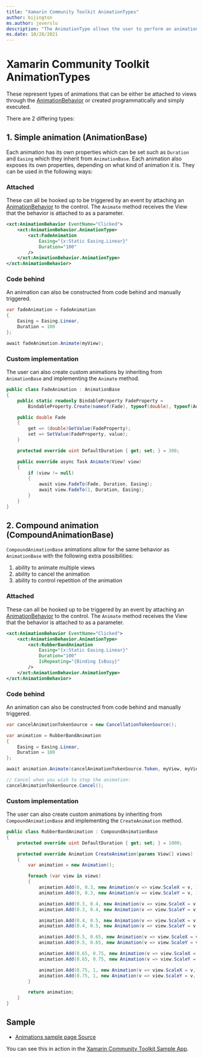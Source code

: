 ```yaml
---
title: "Xamarin Community Toolkit AnimationTypes"
author: bijington
ms.author: joverslu
description: "The AnimationType allows the user to perform an animation."
ms.date: 10/28/2021
---
```


# Xamarin Community Toolkit AnimationTypes

These represent types of animations that can be either be attached to views through the [AnimationBehavior](animationbehavior.md) or created programmatically and simply executed.

There are 2 differing types:

## 1. Simple animation (AnimationBase)

Each animation has its own properties which can be set such as `Duration` and `Easing` which they inherit from `AnimationBase`. Each animation also exposes its own properties, depending on what kind of animation it is. They can be used in the following ways:

### Attached

These can all be hooked up to be triggered by an event by attaching an [AnimationBehavior](animationbehavior.md) to the control. The `Animate` method receives the View that the behavior is attached to as a parameter.

```xml
<xct:AnimationBehavior EventName="Clicked">
    <xct:AnimationBehavior.AnimationType>
        <xct:FadeAnimation
            Easing="{x:Static Easing.Linear}"
            Duration="100"
        />
    </xct:AnimationBehavior.AnimationType>
</xct:AnimationBehavior>
```

### Code behind

An animation can also be constructed from code behind and manually triggered.

```csharp
var fadeAnimation = FadeAnimation
{
    Easing = Easing.Linear,
    Duration = 100
};

await fadeAnimation.Animate(myView);
```

### Custom implementation

The user can also create custom animations by inheriting from `AnimationBase` and implementing the `Animate` method.

```csharp
public class FadeAnimation : AnimationBase
{
    public static readonly BindableProperty FadeProperty =
        BindableProperty.Create(nameof(Fade), typeof(double), typeof(AnimationBase), 0.3, BindingMode.TwoWay);

    public double Fade
    {
        get => (double)GetValue(FadeProperty);
        set => SetValue(FadeProperty, value);
    }

    protected override uint DefaultDuration { get; set; } = 300;

    public override async Task Animate(View? view)
    {
        if (view != null)
        {
            await view.FadeTo(Fade, Duration, Easing);
            await view.FadeTo(1, Duration, Easing);
        }
    }
}
```

## 2. Compound animation (CompoundAnimationBase)

`CompoundAnimationBase` animations allow for the same behavior as `AnimationBase` with the following extra possibilities:

1. ability to animate multiple views
2. ability to cancel the animation
3. ability to control repetition of the animation

### Attached

These can all be hooked up to be triggered by an event by attaching an [AnimationBehavior](animationbehavior.md) to the control. The `Animate` method receives the View that the behavior is attached to as a parameter.

```xml
<xct:AnimationBehavior EventName="Clicked">
    <xct:AnimationBehavior.AnimationType>
        <xct:RubberBandAnimation
            Easing="{x:Static Easing.Linear}"
            Duration="100" 
            IsRepeating="{Binding IsBusy}"
        />
    </xct:AnimationBehavior.AnimationType>
</xct:AnimationBehavior>
```

### Code behind

An animation can also be constructed from code behind and manually triggered.

```csharp
var cancelAnimationTokenSource = new CancellationTokenSource();

var animation = RubberBandAnimation
{
    Easing = Easing.Linear,
    Duration = 100
};

await animation.Animate(cancelAnimationTokenSource.Token, myView, myView2);

// Cancel when you wish to stop the animation:
cancelAnimationTokenSource.Cancel();
```

### Custom implementation

The user can also create custom animations by inheriting from `CompoundAnimationBase` and implementing the `CreateAnimation` method.

```csharp
public class RubberBandAnimation : CompoundAnimationBase
{
    protected override uint DefaultDuration { get; set; } = 1000;

    protected override Animation CreateAnimation(params View[] views) 
    {
        var animation = new Animation();

        foreach (var view in views)
        {
            animation.Add(0, 0.3, new Animation(v => view.ScaleX = v, 1, 1.25));
            animation.Add(0, 0.3, new Animation(v => view.ScaleY = v, 1, 0.75));

            animation.Add(0.3, 0.4, new Animation(v => view.ScaleX = v, 1.25, 0.75));
            animation.Add(0.3, 0.4, new Animation(v => view.ScaleY = v, 0.75, 1.25));

            animation.Add(0.4, 0.5, new Animation(v => view.ScaleX = v, 0.75, 1.15));
            animation.Add(0.4, 0.5, new Animation(v => view.ScaleY = v, 1.25, 0.85));

            animation.Add(0.5, 0.65, new Animation(v => view.ScaleX = v, 1.15, 0.95));
            animation.Add(0.5, 0.65, new Animation(v => view.ScaleY = v, 0.85, 1.05));

            animation.Add(0.65, 0.75, new Animation(v => view.ScaleX = v, 0.95, 1.05));
            animation.Add(0.65, 0.75, new Animation(v => view.ScaleY = v, 1.05, 0.95));

            animation.Add(0.75, 1, new Animation(v => view.ScaleX = v, 1.05, 1));
            animation.Add(0.75, 1, new Animation(v => view.ScaleY = v, 0.95, 1));
        }

        return animation;
    }
}
```

## Sample

- [Animations sample page Source](https://github.com/xamarin/XamarinCommunityToolkit/blob/main/samples/XCT.Sample/Pages/Animations/AnimationPage.xaml)

You can see this in action in the [Xamarin Community Toolkit Sample App](https://github.com/xamarin/XamarinCommunityToolkit).